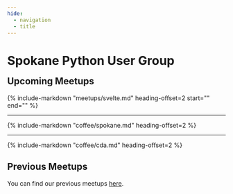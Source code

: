 ```yaml
---
hide:
  - navigation
  - title
---
```


<!-- Hide H1, it's already shown in the navbar -->
<style>
  .md-typeset h1,
  .md-content__button {
    display: none;
  }

  #upcoming-meetups {
    margin-top: 0px;
  }

  /* Hide H3s and below */
  .md-nav__list > .md-nav__item > .md-nav > .md-nav__list > .md-nav__item > .md-nav {
    display: none;
  }
</style>

# Spokane Python User Group

<!-- <div class="callout">
  <p>
    🚨 We are looking for <a href="/speak/#submit-proposal">speakers to present</a> in 2023! 
  </p>
</div> -->

## Upcoming Meetups

{%
  include-markdown "meetups/svelte.md"
  heading-offset=2
  start="<!-- index: start -->"
  end="<!-- index: end -->"
%}

---

{%
  include-markdown "coffee/spokane.md"
  heading-offset=2
%}

---

{%
  include-markdown "coffee/cda.md"
  heading-offset=2
%}

## Previous Meetups

You can find our previous meetups [here](meetups/rust-bindings.md).

